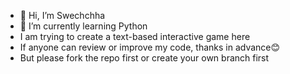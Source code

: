 - 👋 Hi, I’m Swechchha
- 🌱 I’m currently learning Python
- I am trying to create a text-based interactive game here
- If anyone can review or improve my code, thanks in advance😊
- But please fork the repo first or create your own branch first

<!---
swechchha27/swechchha27 is a ✨ special ✨ repository because its `README.md` (this file) appears on your GitHub profile.
You can click the Preview link to take a look at your changes.
--->
